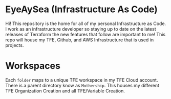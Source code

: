 # EyeAySea (Infrastructure As Code)

Hi! This repository is the home for all of my personal Infrastructure as Code. I work as an infrastructure developer so staying up to date on the latest releases of Terraform the new features that follow are important to me! This repo will house my TFE, Github, and AWS Infrastructure that is used in projects.

# Workspaces

Each `folder` maps to a unique TFE workspace in my TFE Cloud account. There is a parent directory know as `Mothership`. This houses my different TFE Organization Creation and all TFE/Variable Creation.
